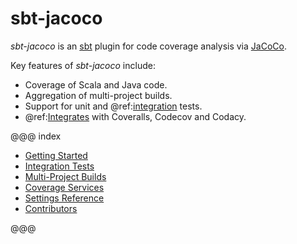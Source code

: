 # sbt-jacoco

_sbt-jacoco_ is an [sbt](http://scala-sbt.org/) plugin for code coverage analysis via
[JaCoCo](http://www.eclemma.org/jacoco/).

Key features of _sbt-jacoco_ include:

* Coverage of Scala and Java code.
* Aggregation of multi-project builds.
* Support for unit and @ref:[integration](integration-tests.md) tests.
* @ref:[Integrates](coverage-services.md) with Coveralls, Codecov and Codacy.

@@@ index

* [Getting Started](getting-started.md)
* [Integration Tests](integration-tests.md)
* [Multi-Project Builds](multi-project.md)
* [Coverage Services](coverage-services.md)
* [Settings Reference](settings.md)
* [Contributors](contributors.md)

@@@
